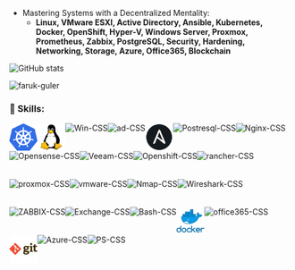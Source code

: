 - Mastering Systems with a Decentralized Mentality:
  - **Linux, VMware ESXI, Active Directory, Ansible, Kubernetes, Docker, OpenShift, Hyper-V, Windows Server, Proxmox, Prometheus, Zabbix, PostgreSQL, Security, Hardening, Networking, Storage, Azure, Office365, Blockchain**
    
![GitHub stats](https://github-readme-stats.vercel.app/api?username=faruk-guler&show_icons=true&theme=transparent)
<p> <img src="https://komarev.com/ghpvc/?username=faruk-guler&label=Profile%20views&color=0e75b6&style=flat" alt="faruk-guler"/>

### 🔧 Skills:

<img align="left" alt="Kubernetes" width="50px" src="https://raw.githubusercontent.com/github/explore/cebd63002168a05a6a642f309227eefeccd92950/topics/kubernetes/kubernetes.png">
<img align="left" alt="linux" width="50px" src="https://raw.githubusercontent.com/github/explore/cebd63002168a05a6a642f309227eefeccd92950/topics/linux/linux.png" />
<img align="left" alt="Win-CSS" height="50" src="https://cdn.worldvectorlogo.com/logos/windows.svg">
<img align="left" alt="ad-CSS" height="50" src="https://symbols.getvecta.com/stencil_27/4_active-directory.0d97ea0de6.svg">
<img align="left" alt="Ansible" width="50px" src="https://raw.githubusercontent.com/github/explore/78df643247d429f6cc873026c0622819ad797942/topics/ansible/ansible.png">
<img align="left" alt="Postresql-CSS" height="50" src="https://upload.wikimedia.org/wikipedia/commons/thumb/2/29/Postgresql_elephant.svg/640px-Postgresql_elephant.svg.png">
<img align="left" alt="Nginx-CSS" height="50" src="https://www.brkdgn.com/wp-content/uploads/2018/01/nginx-logo.png">
<img align="left" alt="Opensense-CSS" height="50" src="https://www.telekim.de/uploads/tx_revslider/media/f2445-OPN_sense_Logo_Partner_de.jpg">
<img align="left" alt="Veeam-CSS" height="50" src="https://upload.wikimedia.org/wikipedia/commons/b/be/Veeam-backup-replication-v9-logo.png">
<img align="left" alt="Openshift-CSS" height="50" src="https://upload.wikimedia.org/wikipedia/commons/thumb/3/3a/OpenShift-LogoType.svg/1122px-OpenShift-LogoType.svg.png">
<img align="left" alt="rancher-CSS" height="50" src="https://www.rancher.com/assets/img/logos/rancher-suse-logo-stacked-color.svg">
<img align="left" alt="proxmox-CSS" height="50" src="https://ict-berlin.de/wp-content/uploads/2024/10/proxmox-logo-stacked-color.svg">
<img align="left" alt="vmware-CSS" height="50" src="https://amplab.cs.berkeley.edu/wp-content/uploads/2015/07/logo-vmware.png">
<img align="left" alt="Nmap-CSS" height="50" src="https://nmap.org/images/sitelogo-2x.png">
<img align="left" alt="Wireshark-CSS" height="50" src="https://upload.wikimedia.org/wikipedia/commons/c/c6/Wireshark_icon_new.png">
<img align="left" alt="ZABBIX-CSS" height="50" src="https://post-schwarz.de/wp-content/uploads/2020/06/891729651d169fe5627ad2e67241eec9.jpeg">
<img align="left" alt="Exchange-CSS" height="50" src="https://upload.wikimedia.org/wikipedia/commons/thumb/e/ea/Microsoft_Exchange_%282019-present%29.svg/250px-Microsoft_Exchange_%282019-present%29.svg.png">
<img align="left" alt="Bash-CSS" height="50" src="https://cdn.jsdelivr.net/gh/devicons/devicon/icons/bash/bash-plain.svg">
<img align="left" alt="docker" width="50px" src="https://raw.githubusercontent.com/github/explore/cebd63002168a05a6a642f309227eefeccd92950/topics/docker/docker.png">
<img align="left" alt="office365-CSS" height="50" src="https://ofmark.com/media/45496/catalog/80000811-01.jpg">
<img align="left" alt="Git" width="50px" src="https://raw.githubusercontent.com/github/explore/80688e429a7d4ef2fca1e82350fe8e3517d3494d/topics/git/git.png">
<img align="left" alt="Azure-CSS" height="50" src="https://swimburger.net/media/ppnn3pcl/azure.png">
<img align="left" alt="PS-CSS" height="50" src="https://upload.wikimedia.org/wikipedia/commons/2/2f/PowerShell_5.0_icon.png">
<br />
